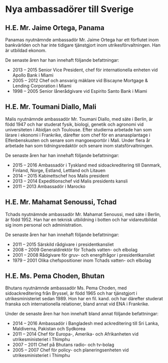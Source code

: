 # Nya ambassadörer till Sverige

## H.E. Mr. Jaime Ortega, Panama

Panamas nyutnämnde ambassadör Mr. Jaime Ortega har ett förflutet inom bankvärlden och har inte tidigare tjänstgjort inom utrikesförvaltningen. Han är utbildad ekonom.

De senaste åren har han innehaft följande befattningar:

* 2013 – 2015 Senior Vice President, chef för internationella enheten vid Apollo Bank i Miami
* 2005 – 2012 Chef och ansvarig mäklare vid Biscayne Mortgage & Lending Corporation i Miami
* 1998 – 2005 Senior lånerådgivare vid Espirito Santo Bank i Miami

## H.E. Mr. Toumani Diallo, Mali

Malis nyutnämnde ambassadör Mr. Toumani Diallo, med säte i Berlin, är född 1947 och har studerat fysik, biologi, genetik och agronomi vid universiteten i Abidjan och Toulouse. Efter studierna arbetade han som lärare i ekonomi i Frankrike, därefter som chef för en ananasplantage i Elfenbenskusten och senare som mangoexportör i Mali. Under flera år arbetade han som tidningsredaktör och senare inom statsförvaltningen.

De senaste åren har han innehaft följande befattningar:

* 2015 – 2016 Ambassadör i Tyskland med sidoackreditering till Danmark, Finland, Norge, Estland, Lettland och Litauen
* 2014 – 2015 Kabinettschef hos Malis president
* 2013 – 2014 Expeditionschef vid Malis presidents kansli
* 2011 – 2013 Ambassadör i Marocko

## H.E. Mr. Mahamat Senoussi, Tchad

Tchads nyutnämnde ambassadör Mr. Mahamat Senoussi, med säte i Berlin, är född 1952. Han har en teknisk utbildning i botten och har vidareutbildat sig inom personal och administration.

De senaste åren har han innehaft följande befattningar:

* 2011 – 2015 Särskild rådgivare i presidentkansliet
* 2008 – 2009 Generaldirektör för Tchads vatten- och elbolag
* 2001 – 2008 Rådgivare för gruv- och energifrågor i presidentkansliet
* 1979 – 2001 Olika chefspositioner inom Tchads vatten- och elbolag

## H.E. Ms. Pema Choden, Bhutan

Bhutans nyutnämnde ambassadör Ms. Pema Choden, med sidoackreditering från Bryssel, är född 1965 och har tjänstgjort i utrikesministeriet sedan 1989. Hon har en fil. kand. och har därefter studerat franska och internationella relationer, bland annat vid ENA i Frankrike.

Under de senaste åren har hon innehaft bland annat följande befattningar:

* 2014 – 2016 Ambassadör i Bangladesh med ackreditering till Sri Lanka, Maldiverna, Pakistan och Sydkorea
* 2011 – 2014 Chef för Europa-, Amerika- och Afrikanheten vid utrikesministeriet i Thimphu
* 2007 – 2011 Chef på Bhutans radio- och tv-bolag
* 2005 – 2007 Chef för policy- och planeringsenheten vid utrikesministeriet i Thimphu
